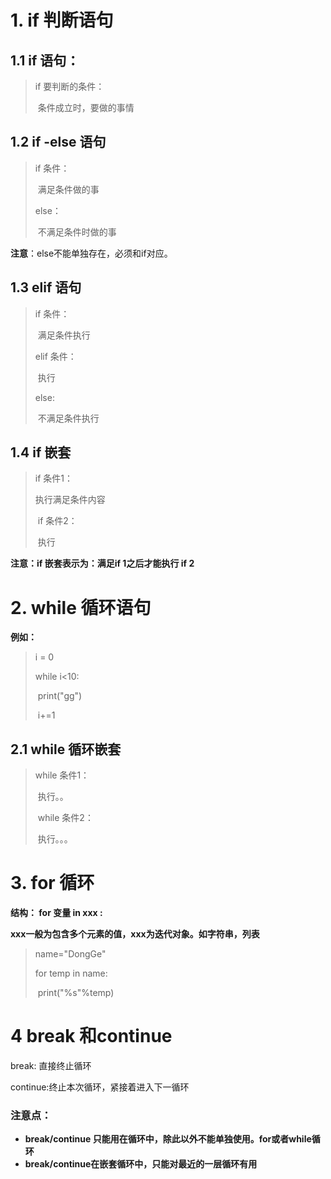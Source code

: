 

# 1.  if  判断语句

## 1.1  if 语句：

> if 要判断的条件：
>
> ​		条件成立时，要做的事情

## 1.2 if -else 语句

> if 条件：
>
>   ​	满足条件做的事
>
> else：
>
> ​		 不满足条件时做的事

**注意**：else不能单独存在，必须和if对应。

## 1.3 elif 语句

> if 条件：
>
> ​	满足条件执行
>
> elif 条件：
>
> ​	执行
>
> else:
>
> ​	不满足条件执行

## 1.4  if 嵌套

> if 条件1：
>
> 执行满足条件内容
>
> ​		if 条件2：
>
> ​				执行

**注意：if 嵌套表示为：满足if 1之后才能执行 if 2** 	

# 2. while  循环语句

**例如：**

> i = 0
>
> while i<10:
>
> ​	print("gg")
>
> ​    i+=1

## 2.1 while 循环嵌套

> while 条件1：
>
> ​	执行。。
>
> ​		while 条件2：
>
> ​				执行。。。

# 3. for 循环

**结构： for 变量 in  xxx :**        

**xxx一般为包含多个元素的值，xxx为迭代对象。如字符串，列表**

> name="DongGe"
>
> for temp in name:
>
> ​	 print("%s"%temp)

# 4 break 和**continue**

break: 直接终止循环

continue:终止本次循环，紧接着进入下一循环

### 注意点：

* **break/continue 只能用在循环中，除此以外不能单独使用。for或者while循环**
* **break/continue在嵌套循环中，只能对最近的一层循环有用**

